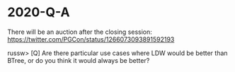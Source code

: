 # 2020-Q-A
There will be an auction after the closing session: https://twitter.com/PGCon/status/1266073093891592193

russw> [Q] Are there particular use cases where LDW would be better than BTree, or do you think it would always be better?
